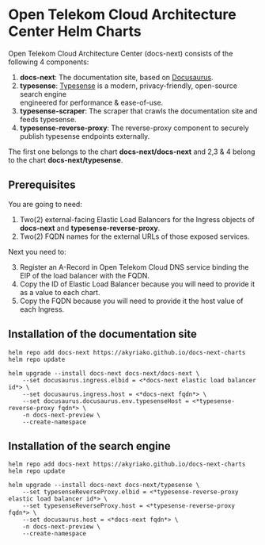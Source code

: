 # Open Telekom Cloud Architecture Center Helm Charts

Open Telekom Cloud Architecture Center (docs-next) consists of the following 4 components:

1. **docs-next**: The documentation site, based on [Docusaurus](https://docusaurus.io/).
2. **typesense**: [Typesense](https://typesense.org/) is a modern, privacy-friendly, open-source search engine  
engineered for performance & ease-of-use.
3. **typesense-scraper**: The scraper that crawls the documentation site and feeds typesense.
4. **typesense-reverse-proxy**: The reverse-proxy component to securely publish typesense endpoints externally.

The first one belongs to the chart **docs-next/docs-next** and 2,3 & 4 belong to the chart **docs-next/typesense**.

## Prerequisites

You are going to need:

1. Two(2) external-facing Elastic Load Balancers for the Ingress objects of **docs-next** and **typesense-reverse-proxy**. 
2. Two(2) FQDN names for the external URLs of those exposed services.

Next you need to:

3. Register an A-Record in Open Telekom Cloud DNS service binding the EIP of the load balancer with the FQDN.
4. Copy the ID of Elastic Load Balancer because you will need to provide it as a value to each chart.
5. Copy the FQDN because you will need to provide it the host value of each Ingress. 

## Installation of the documentation site

```shell
helm repo add docs-next https://akyriako.github.io/docs-next-charts
helm repo update

helm upgrade --install docs-next docs-next/docs-next \
    --set docusaurus.ingress.elbid = <*docs-next elastic load balancer id*> \
    --set docusaurus.ingress.host = <*docs-next fqdn*> \
    --set docusaurus.docusaurus.env.typesenseHost = <*typesense-reverse-proxy fqdn*> \
    -n docs-next-preview \
    --create-namespace 
```

## Installation of the search engine

```shell
helm repo add docs-next https://akyriako.github.io/docs-next-charts
helm repo update

helm upgrade --install docs-next docs-next/typesense \
    --set typesenseReverseProxy.elbid = <*typesense-reverse-proxy elastic load balancer id*> \
    --set typesenseReverseProxy.host = <*typesense-reverse-proxy fqdn*> \
    --set docusaurus.host = <*docs-next fqdn*> \
    -n docs-next-preview \
    --create-namespace 
```
